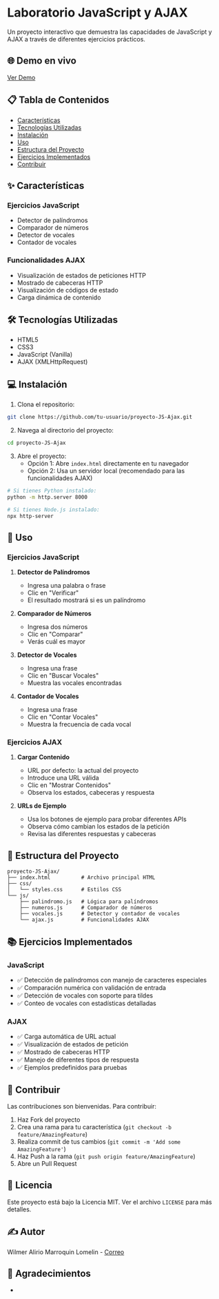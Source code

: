 # Laboratorio JavaScript y AJAX

Un proyecto interactivo que demuestra las capacidades de JavaScript y AJAX a través de diferentes ejercicios prácticos.

## 🌐 Demo en vivo

[Ver Demo](https://proyecto-js-ajax.onrender.com)

## 📋 Tabla de Contenidos

- [Características](#características)
- [Tecnologías Utilizadas](#tecnologías-utilizadas)
- [Instalación](#instalación)
- [Uso](#uso)
- [Estructura del Proyecto](#estructura-del-proyecto)
- [Ejercicios Implementados](#ejercicios-implementados)
- [Contribuir](#contribuir)

## ✨ Características

### Ejercicios JavaScript
- Detector de palíndromos
- Comparador de números
- Detector de vocales
- Contador de vocales

### Funcionalidades AJAX
- Visualización de estados de peticiones HTTP
- Mostrado de cabeceras HTTP
- Visualización de códigos de estado
- Carga dinámica de contenido

## 🛠️ Tecnologías Utilizadas

- HTML5
- CSS3
- JavaScript (Vanilla)
- AJAX (XMLHttpRequest)

## 💻 Instalación

1. Clona el repositorio:
```bash
git clone https://github.com/tu-usuario/proyecto-JS-Ajax.git
```

2. Navega al directorio del proyecto:
```bash
cd proyecto-JS-Ajax
```

3. Abre el proyecto:
    - Opción 1: Abre `index.html` directamente en tu navegador
    - Opción 2: Usa un servidor local (recomendado para las funcionalidades AJAX)
```bash
# Si tienes Python instalado:
python -m http.server 8000

# Si tienes Node.js instalado:
npx http-server
```

## 🚀 Uso

### Ejercicios JavaScript

1. **Detector de Palíndromos**
    - Ingresa una palabra o frase
    - Clic en "Verificar"
    - El resultado mostrará si es un palíndromo

2. **Comparador de Números**
    - Ingresa dos números
    - Clic en "Comparar"
    - Verás cuál es mayor

3. **Detector de Vocales**
    - Ingresa una frase
    - Clic en "Buscar Vocales"
    - Muestra las vocales encontradas

4. **Contador de Vocales**
    - Ingresa una frase
    - Clic en "Contar Vocales"
    - Muestra la frecuencia de cada vocal

### Ejercicios AJAX

1. **Cargar Contenido**
    - URL por defecto: la actual del proyecto
    - Introduce una URL válida
    - Clic en "Mostrar Contenidos"
    - Observa los estados, cabeceras y respuesta

2. **URLs de Ejemplo**
    - Usa los botones de ejemplo para probar diferentes APIs
    - Observa cómo cambian los estados de la petición
    - Revisa las diferentes respuestas y cabeceras

## 📁 Estructura del Proyecto

```
proyecto-JS-Ajax/
├── index.html          # Archivo principal HTML
├── css/
│   └── styles.css      # Estilos CSS
└── js/
    ├── palindromo.js   # Lógica para palíndromos
    ├── numeros.js      # Comparador de números
    ├── vocales.js      # Detector y contador de vocales
    └── ajax.js         # Funcionalidades AJAX
```

## 📚 Ejercicios Implementados

### JavaScript

- ✅ Detección de palíndromos con manejo de caracteres especiales
- ✅ Comparación numérica con validación de entrada
- ✅ Detección de vocales con soporte para tildes
- ✅ Conteo de vocales con estadísticas detalladas

### AJAX

- ✅ Carga automática de URL actual
- ✅ Visualización de estados de petición
- ✅ Mostrado de cabeceras HTTP
- ✅ Manejo de diferentes tipos de respuesta
- ✅ Ejemplos predefinidos para pruebas

## 🤝 Contribuir

Las contribuciones son bienvenidas. Para contribuir:

1. Haz Fork del proyecto
2. Crea una rama para tu característica (`git checkout -b feature/AmazingFeature`)
3. Realiza commit de tus cambios (`git commit -m 'Add some AmazingFeature'`)
4. Haz Push a la rama (`git push origin feature/AmazingFeature`)
5. Abre un Pull Request

## 📝 Licencia

Este proyecto está bajo la Licencia MIT. Ver el archivo `LICENSE` para más detalles.

## ✍️ Autor

Wilmer Alirio Marroquin Lomelin - [Correo](mailto:wmarro7@gmail.com)

## 🙏 Agradecimientos

- 
